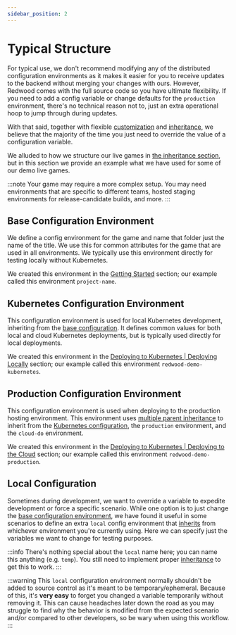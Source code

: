 ```yaml
---
sidebar_position: 2
---
```


# Typical Structure

For typical use, we don't recommend modifying any of the distributed configuration environments as it makes it easier for you to receive updates to the backend without merging your changes with ours. However, Redwood comes with the full source code so you have ultimate flexibility. If you need to add a config variable or change defaults for the `production` environment, there's no technical reason not to, just an extra operational hoop to jump through during updates.

With that said, together with flexible [customization](./overview.md#customization) and [inheritance](./overview.md#config-environment-inheritance), we believe that the majority of the time you just need to override the value of a configuration variable.

We alluded to how we structure our live games in [the inheritance section](./overview.md#multiple-parents), but in this section we provide an example what we have used for some of our demo live games.

:::note
Your game may require a more complex setup. You may need environments that are specific to different teams, hosted staging environments for release-candidate builds, and more.
:::

## Base Configuration Environment

We define a config environment for the game and name that folder just the name of the title. We use this for common attributes for the game that are used in all environments. We typically use this environment directly for testing locally without Kubernetes.

We created this environment in the [Getting Started](../getting-started/installing.md#initial-configuration) section; our example called this environment `project-name`.

## Kubernetes Configuration Environment

This configuration environment is used for local Kubernetes development, inheriting from the [base configuration](#base-configuration-environment). It defines common values for both local and cloud Kubernetes deployments, but is typically used directly for local deployments.

We created this environment in the [Deploying to Kubernetes | Deploying Locally](../deploying-to-kubernetes/deploying-locally.md#redwood-configuration) section; our example called this environment `redwood-demo-kubernetes`.

## Production Configuration Environment

This configuration environment is used when deploying to the production hosting environment. This environment uses [multiple parent inheritance](./overview.md#multiple-parents) to inherit from the [Kubernetes configuration](#kubernetes-configuration-environment), the `production` environment, and the `cloud-do` environment.

We created this environment in the [Deploying to Kubernetes | Deploying to the Cloud](../deploying-to-kubernetes/deploying-remotely.md#redwood-configuration) section; our example called this environment `redwood-demo-production`.

## Local Configuration

Sometimes during development, we want to override a variable to expedite development or force a specific scenario. While one option is to just change the [base configuration environment](#base-configuration-environment), we have found it useful in some scenarios to define an extra `local` config environment that [inherits](./overview.md#config-environment-inheritance) from whichever environment you're currently using. Here we can specify just the variables we want to change for testing purposes.

:::info
There's nothing special about the `local` name here; you can name this anything (e.g. `temp`). You still need to implement proper [inheritance](./overview.md#config-environment-inheritance) to get this to work.
:::

:::warning
This `local` configuration environment normally shouldn't be added to source control as it's meant to be temporary/ephemeral. Because of this, it's **very easy** to forget you changed a variable temporarily without removing it. This can cause headaches later down the road as you may struggle to find why the behavior is modified from the expected scenario and/or compared to other developers, so be wary when using this workflow.
:::